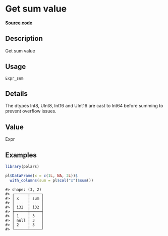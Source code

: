 
# Get sum value

[**Source code**](https://github.com/pola-rs/r-polars/tree/main/R/#L)

## Description

Get sum value

## Usage

<pre><code class='language-R'>Expr_sum
</code></pre>

## Details

The dtypes Int8, UInt8, Int16 and UInt16 are cast to Int64 before
summing to prevent overflow issues.

## Value

Expr

## Examples

``` r
library(polars)

pl$DataFrame(x = c(1L, NA, 2L))$
  with_columns(sum = pl$col("x")$sum())
```

    #> shape: (3, 2)
    #> ┌──────┬─────┐
    #> │ x    ┆ sum │
    #> │ ---  ┆ --- │
    #> │ i32  ┆ i32 │
    #> ╞══════╪═════╡
    #> │ 1    ┆ 3   │
    #> │ null ┆ 3   │
    #> │ 2    ┆ 3   │
    #> └──────┴─────┘
